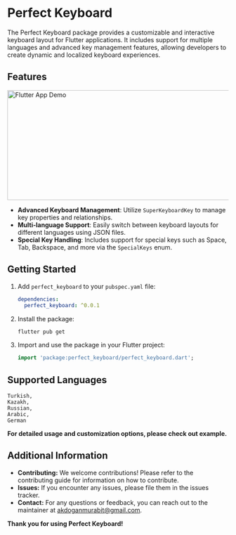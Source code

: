# Perfect Keyboard

The Perfect Keyboard package provides a customizable and interactive keyboard layout for Flutter applications. It includes support for multiple languages and advanced key management features, allowing developers to create dynamic and localized keyboard experiences.

## Features

<img src="https://github.com/MURABIT-PASHA/Images/raw/main/keyboard.gif" alt="Flutter App Demo" width="600" height="250">
<div class="features">
  <ul>
    <li><strong>Advanced Keyboard Management</strong>: Utilize <code>SuperKeyboardKey</code> to manage key properties and relationships.</li>
    <li><strong>Multi-language Support</strong>: Easily switch between keyboard layouts for different languages using JSON files.</li>
    <li><strong>Special Key Handling</strong>: Includes support for special keys such as Space, Tab, Backspace, and more via the <code>SpecialKeys</code> enum.</li>
  </ul>
</div>

## Getting Started

1. Add `perfect_keyboard` to your `pubspec.yaml` file:
   ```yaml
   dependencies:
     perfect_keyboard: ^0.0.1
   ```
2. Install the package:
    ```shell
    flutter pub get
    ```
3. Import and use the package in your Flutter project:

    ```dart
    import 'package:perfect_keyboard/perfect_keyboard.dart';
    ```

## Supported Languages
    Turkish,
    Kazakh,
    Russian,
    Arabic,
    German

**For detailed usage and customization options, please check out example.**

## Additional Information
   * **Contributing:** We welcome contributions! Please refer to the contributing guide for information on how to contribute.
   * **Issues:** If you encounter any issues, please file them in the issues tracker.
   * **Contact:** For any questions or feedback, you can reach out to the maintainer at akdoganmurabit@gmail.com.

__Thank you for using Perfect Keyboard!__
